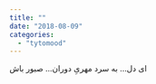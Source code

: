 ```yaml
---
title: ""
date: "2018-08-09"
categories: 
  - "tytomood"
---
```


ای دل... به سرد مهریِ دوران... صبور باش
